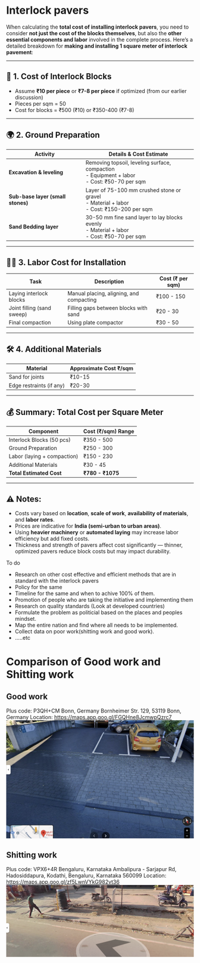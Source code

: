 # Interlock pavers

When calculating the **total cost of installing interlock pavers**, you need to consider **not just the cost of the blocks themselves**, but also the **other essential components and labor** involved in the complete process. Here’s a detailed breakdown for **making and installing 1 square meter of interlock pavement**:

---

## 🧱 1. **Cost of Interlock Blocks**

* Assume **₹10 per piece** or **₹7-8 per piece** if optimized (from our earlier discussion)
* Pieces per sqm = 50
* Cost for blocks = ₹500 (₹10) or ₹350-400 (₹7-8)

---

## 🌍 2. **Ground Preparation**

| Activity                          | Details & Cost Estimate                                                                             |
| --------------------------------- | --------------------------------------------------------------------------------------------------- |
| **Excavation & leveling**         | Removing topsoil, leveling surface, compaction <br> - Equipment + labor <br> - Cost: ₹50-70 per sqm |
| **Sub-base layer (small stones)** | Layer of 75-100 mm crushed stone or gravel <br> - Material + labor <br> - Cost: ₹150-200 per sqm    |
| **Sand Bedding layer**            | 30-50 mm fine sand layer to lay blocks evenly <br> - Material + labor <br> - Cost: ₹50-70 per sqm   |

---

## 👷‍♂️ 3. **Labor Cost for Installation**

| Task                       | Description                              | Cost (₹ per sqm) |
| -------------------------- | ---------------------------------------- | ---------------- |
| Laying interlock blocks    | Manual placing, aligning, and compacting | ₹100 - 150       |
| Joint filling (sand sweep) | Filling gaps between blocks with sand    | ₹20 - 30         |
| Final compaction           | Using plate compactor                    | ₹30 - 50         |

---

## 🛠️ 4. **Additional Materials**

| Material                 | Approximate Cost ₹/sqm |
| ------------------------ | ---------------------- |
| Sand for joints          | ₹10-15                 |
| Edge restraints (if any) | ₹20-30                 |

---

## 💰 **Summary: Total Cost per Square Meter**

| Component                   | Cost (₹/sqm) Range |
| --------------------------- | ------------------ |
| Interlock Blocks (50 pcs)   | ₹350 - 500         |
| Ground Preparation          | ₹250 - 300         |
| Labor (laying + compaction) | ₹150 - 230         |
| Additional Materials        | ₹30 - 45           |
| **Total Estimated Cost**    | **₹780 - ₹1075**   |

---

## ⚠️ **Notes:**

* Costs vary based on **location**, **scale of work**, **availability of materials**, and **labor rates**.
* Prices are indicative for **India (semi-urban to urban areas)**.
* Using **heavier machinery** or **automated laying** may increase labor efficiency but add fixed costs.
* Thickness and strength of pavers affect cost significantly — thinner, optimized pavers reduce block costs but may impact durability.

To do

- Research on other cost effective and efficient methods that are in standard with the interlock pavers
- Policy for the same
- Timeline for the same and when to achive 100% of them. 
- Promotion of people who are taking the initiative and implementing them
- Research on quality standards (Look at developed countries)
- Formulate the problem as politicial based on the places and peoples mindset.
- Map the entire nation and find where all needs to be implemented.
- Collect data on poor work(shitting work and good work).
- .....etc

# Comparison of Good work and Shitting work

## Good work
Plus code: P3QH+CM Bonn, Germany
Bornheimer Str. 129, 53119 Bonn, Germany
Location: https://maps.app.goo.gl/FGQHne8JcmwpQzrc7
![Alt text](images/img1.png)

## Shitting work
Plus code: VPX6+4R Bengaluru, Karnataka
Ambalipura - Sarjapur Rd, Hadosiddapura, Kodathi, Bengaluru, Karnataka 560099
Location: https://maps.app.goo.gl/zf5LwnVYkG982vt36
![Alt text](images/img2.png)